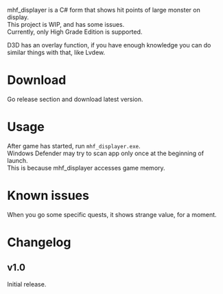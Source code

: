 mhf_displayer is a C# form that shows hit points of large monster on display.  
This project is WIP, and has some issues.  
Currently, only High Grade Edition is supported.

D3D has an overlay function, if you have enough knowledge you can do similar things with that, like Lvdew.

# Download
Go release section and download latest version.

# Usage
After game has started, run `mhf_displayer.exe`.  
Windows Defender may try to scan app only once at the beginning of launch.  
This is because mhf_displayer accesses game memory.

# Known issues
When you go some specific quests, it shows strange value, for a moment.

# Changelog

## v1.0
Initial release.


